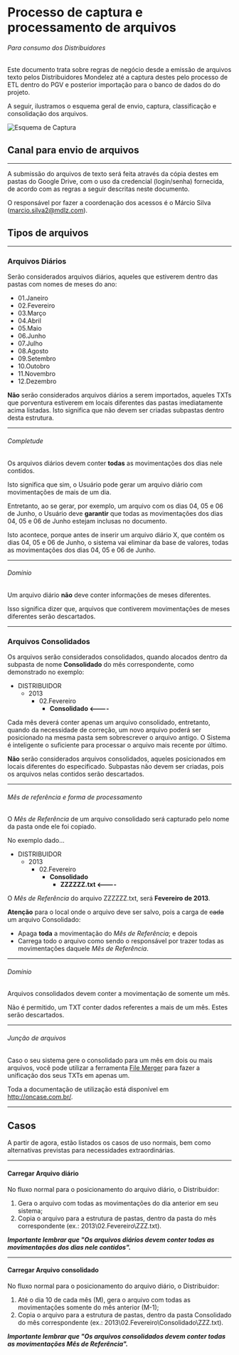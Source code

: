 # Processo de captura e processamento de arquivos

###### _Para consumo dos Distribuidores_

Este documento trata sobre regras de negócio desde a emissão de arquivos texto pelos Distribuidores Mondelez até a captura destes pelo processo de ETL dentro do PGV e posterior importação para o banco de dados do do projeto.

A seguir, ilustramos o esquema geral de envio, captura, classificação e consolidação dos arquivos.

![Esquema de Captura][esquema-captura]

[esquema-captura]: https://raw.github.com/oncase/somedocs/master/img/doc-cockpit-images/Overview%20Projeto%20Kraft.png "Esquema de captura"

## Canal para envio de arquivos

------

A submissão do arquivos de texto será feita através da cópia destes em pastas do Google Drive, com o uso da credencial (login/senha) fornecida, de acordo com as regras a seguir descritas neste documento.

O responsável por fazer a coordenação dos acessos é o Márcio Silva (marcio.silva2@mdlz.com).

## Tipos de arquivos

------

### Arquivos Diários

Serão considerados arquivos diários, aqueles que estiverem dentro das pastas com nomes de meses do ano:
* 01.Janeiro
* 02.Fevereiro
* 03.Março
* 04.Abril
* 05.Maio
* 06.Junho
* 07.Julho
* 08.Agosto
* 09.Setembro
* 10.Outobro
* 11.Novembro
* 12.Dezembro

**Não** serão considerados arquivos diários a serem importados, aqueles TXTs que porventura estiverem em locais diferentes das pastas imediatamente acima listadas. Isto significa que não devem ser criadas subpastas dentro desta estrutura.

------

###### Completude
Os arquivos diários devem conter **todas** as movimentações dos dias nele contidos.

Isto significa que sim, o Usuário pode gerar um arquivo diário com movimentações de mais de um dia.

Entretanto, ao se gerar, por exemplo, um arquivo com os dias 04, 05 e 06 de Junho, o Usuário deve **garantir** que todas as movimentações dos dias 04, 05 e 06 de Junho estejam inclusas no documento.

Isto acontece, porque antes de inserir um arquivo diário X, que contém os dias 04, 05 e 06 de Junho, o sistema vai eliminar da base de valores, todas as movimentações dos dias 04, 05 e 06 de Junho.

------

###### Domínio
Um arquivo diário **não** deve conter informações de meses diferentes.

Isso significa dizer que, arquivos que contiverem movimentações de meses diferentes serão descartados.


------


### Arquivos Consolidados

Os arquivos serão considerados consolidados, quando alocados dentro da subpasta de nome **Consolidado** do mês correspondente, como demonstrado no exemplo:
* DISTRIBUIDOR
    * 2013
        * 02.Fevereiro 
            * **Consolidado <----**

Cada mês deverá conter apenas um arquivo consolidado, entretanto, quando da necessidade de correção, um novo arquivo poderá ser posicionado na mesma pasta sem sobrescrever o arquivo antigo. O Sistema é inteligente o suficiente para processar o arquivo mais recente por último.

**Não** serão considerados arquivos consolidados, aqueles posicionados em locais diferentes do especificado. Subpastas não devem ser criadas, pois os arquivos nelas contidos serão descartados.


------

###### Mês de referência e forma de processamento

O _Mês de Referência_ de um arquivo consolidado será capturado pelo nome da pasta onde ele foi copiado.

No exemplo dado...

* DISTRIBUIDOR
    * 2013
        * 02.Fevereiro 
            * **Consolidado**
                * **ZZZZZZ.txt <----**

O _Mês de Referência_ do arquivo ZZZZZZ.txt, será **Fevereiro de 2013**.

**Atenção** para o local onde o arquivo deve ser salvo, pois a carga de ~~cada~~ um arquivo Consolidado:
* Apaga **toda** a movimentação do _Mês de Referência_; e depois
* Carrega todo o arquivo como sendo o responsável por trazer todas as movimentações daquele _Mês de Referência_.



------

###### Domínio

Arquivos consolidados devem conter a movimentação de somente um mês. 

Não é permitido, um TXT conter dados referentes a mais de um mês. Estes serão descartados.

------

###### Junção de arquivos

Caso o seu sistema gere o consolidado para um mês em dois ou mais arquivos, você pode utilizar a ferramenta [File Merger](http://oncase.com.br/) para fazer a unificação dos seus TXTs em apenas um.

Toda a documentação de utilização está disponível em http://oncase.com.br/.

------

## Casos 

A partir de agora, estão listados os casos de uso normais, bem como alternativas previstas para necessidades extraordinárias.

------

#### Carregar Arquivo diário

No fluxo normal para o posicionamento do arquivo diário, o Distribuidor:

1. Gera o arquivo com todas as movimentações do dia anterior em seu sistema;
2. Copia o arquivo para a estrutura de pastas, dentro da pasta do mês correspondente (ex.: 2013\02.Fevereiro\ZZZ.txt).

_**Importante lembrar que "Os arquivos diários devem conter todas as movimentações dos dias nele contidos".**_

------

#### Carregar Arquivo consolidado

No fluxo normal para o posicionamento do arquivo diário, o Distribuidor:

1. Até o dia 10 de cada mês (M), gera o arquivo com todas as movimentações somente do mês anterior (M-1);
2. Copia o arquivo para a estrutura de pastas, dentro da pasta Consolidado do mês correspondente (ex.: 2013\02.Fevereiro\Consolidado\ZZZ.txt).

_**Importante lembrar que "Os arquivos consolidados devem conter todas as movimentações Mês de Referência".**_
